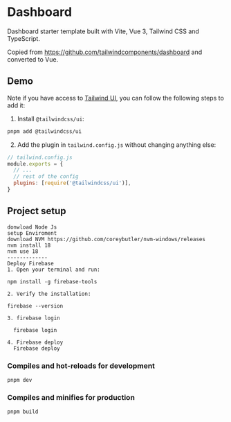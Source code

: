 # Dashboard

Dashboard starter template built with Vite, Vue 3, Tailwind CSS and TypeScript.

Copied from https://github.com/tailwindcomponents/dashboard and converted to Vue.

## Demo


Note if you have access to [Tailwind UI](https://tailwindui.com), you can follow the following steps to add it:

1. Install `@tailwindcss/ui`:

```sh
pnpm add @tailwindcss/ui
```

2. Add the plugin in `tailwind.config.js` without changing anything else:

```js
// tailwind.config.js
module.exports = {
  // ...
  // rest of the config
  plugins: [require('@tailwindcss/ui')],
}
```

## Project setup

```
donwload Node Js
setup Enviroment 
download NVM https://github.com/coreybutler/nvm-windows/releases
nvm install 18
nvm use 18
-------------
Deploy Firebase
1. Open your terminal and run:

npm install -g firebase-tools
  
2. Verify the installation:

firebase --version
  
3. firebase login

  firebase login
  
4. Firebase deploy
  Firebase deploy
```

### Compiles and hot-reloads for development

```
pnpm dev
```

### Compiles and minifies for production

```
pnpm build
```

